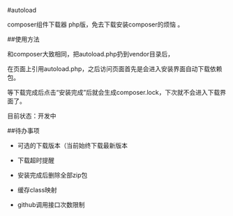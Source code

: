 #autoload

composer组件下载器 php版，免去下载安装composer的烦恼 。

##使用方法

和composer大致相同，把autoload.php扔到vendor目录后，

在页面上引用autoload.php，之后访问页面首先是会进入安装界面自动下载依赖包。

等下载完成后点击“安装完成”后就会生成composer.lock，下次就不会进入下载界面了。

目前状态：开发中


 


##待办事项
 
* 可选的下载版本（当前始终下载最新版本

* 下载超时提醒
 
* 安装完成后删除全部zip包

* 缓存class映射

* github调用接口次数限制


